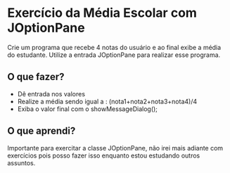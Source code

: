 # Exercício da Média Escolar com JOptionPane

Crie um programa que recebe 4 notas do usuário e ao final exibe a média do estudante. Utilize a entrada JOptionPane para realizar esse programa.
 
## O que fazer?

* Dê entrada nos valores
* Realize a média sendo igual a : (nota1+nota2+nota3+nota4)/4
* Exiba o valor final com o showMessageDialog();

## O que aprendi? 
Importante para exercitar a classe JOptionPane, não irei mais adiante com exercícios pois posso fazer isso enquanto estou estudando outros assuntos.
